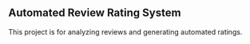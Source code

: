 <h2>Automated Review Rating System</h2>

This project is for analyzing reviews and generating automated ratings.
